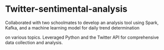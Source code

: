 # Twitter-sentimental-analysis
Collaborated with two schoolmates to develop an analysis tool using Spark, Kafka, and a machine learning model for daily trend determination  

on various topics. Leveraged Python and the Twitter API for comprehensive data collection and analysis.
